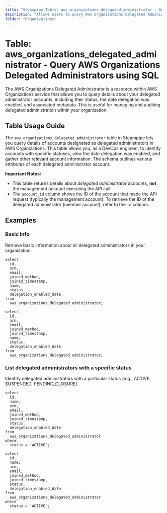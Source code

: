 ```yaml
---
title: "Steampipe Table: aws_organizations_delegated_administrator - Query AWS Organizations Delegated Administrators using SQL"
description: "Allows users to query AWS Organizations Delegated Administrators and provides information about each account delegated administrative privileges within an AWS Organization."
folder: "Organizations"
---
```


# Table: aws_organizations_delegated_administrator - Query AWS Organizations Delegated Administrators using SQL

The AWS Organizations Delegated Administrator is a resource within AWS Organizations service that allows you to query details about your delegated administrator accounts, including their status, the date delegation was enabled, and associated metadata. This is useful for managing and auditing delegated administration within your organization.

## Table Usage Guide

The `aws_organizations_delegated_administrator` table in Steampipe lets you query details of accounts designated as delegated administrators in AWS Organizations. This table allows you, as a DevOps engineer, to identify accounts with specific statuses, view the date delegation was enabled, and gather other relevant account information. The schema outlines various attributes of each delegated administrator account.

**Important Notes:**
* This table returns details about *delegated administrator* accounts, **not** the management account executing the API call.
* The `account_id` column shows the ID of the account that made the API request (typically the management account). To retrieve the ID of the delegated administrator (member account), refer to the `id` column.

## Examples

### Basic info
Retrieve basic information about all delegated administrators in your organization.

```sql+postgres
select
  id,
  arn,
  email,
  joined_method,
  joined_timestamp,
  name,
  status,
  delegation_enabled_date
from
  aws_organizations_delegated_administrator;
```

```sql+sqlite
select
  id,
  arn,
  email,
  joined_method,
  joined_timestamp,
  name,
  status,
  delegation_enabled_date
from
  aws_organizations_delegated_administrator;
```

### List delegated administrators with a specific status
Identify delegated administrators with a particular status (e.g., ACTIVE, SUSPENDED, PENDING_CLOSURE).

```sql+postgres
select
  id,
  name,
  arn,
  email,
  joined_method,
  joined_timestamp,
  status,
  delegation_enabled_date
from
  aws_organizations_delegated_administrator
where
  status = 'ACTIVE';
```

```sql+sqlite
select
  id,
  name,
  arn,
  email,
  joined_method,
  joined_timestamp,
  status,
  delegation_enabled_date
from
  aws_organizations_delegated_administrator
where
  status = 'ACTIVE';
```